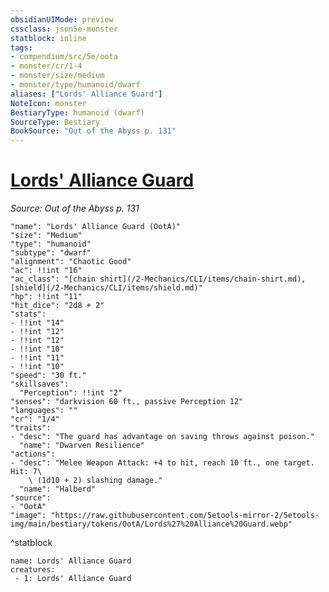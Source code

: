 ```yaml
---
obsidianUIMode: preview
cssclass: json5e-monster
statblock: inline
tags:
- compendium/src/5e/oota
- monster/cr/1-4
- monster/size/medium
- monster/type/humanoid/dwarf
aliases: ["Lords' Alliance Guard"]
NoteIcon: monster
BestiaryType: humanoid (dwarf)
SourceType: Bestiary
BookSource: "Out of the Abyss p. 131"
---
```

# [Lords' Alliance Guard](2-Mechanics/CLI/bestiary/humanoid/lords-alliance-guard-oota.md)
*Source: Out of the Abyss p. 131*  

```statblock
"name": "Lords' Alliance Guard (OotA)"
"size": "Medium"
"type": "humanoid"
"subtype": "dwarf"
"alignment": "Chaotic Good"
"ac": !!int "16"
"ac_class": "[chain shirt](/2-Mechanics/CLI/items/chain-shirt.md), [shield](/2-Mechanics/CLI/items/shield.md)"
"hp": !!int "11"
"hit_dice": "2d8 + 2"
"stats":
- !!int "14"
- !!int "12"
- !!int "12"
- !!int "10"
- !!int "11"
- !!int "10"
"speed": "30 ft."
"skillsaves":
  "Perception": !!int "2"
"senses": "darkvision 60 ft., passive Perception 12"
"languages": ""
"cr": "1/4"
"traits":
- "desc": "The guard has advantage on saving throws against poison."
  "name": "Dwarven Resilience"
"actions":
- "desc": "Melee Weapon Attack: +4 to hit, reach 10 ft., one target. Hit: 7\
    \ (1d10 + 2) slashing damage."
  "name": "Halberd"
"source":
- "OotA"
"image": "https://raw.githubusercontent.com/5etools-mirror-2/5etools-img/main/bestiary/tokens/OotA/Lords%27%20Alliance%20Guard.webp"
```
^statblock

```encounter-table
name: Lords' Alliance Guard
creatures:
 - 1: Lords' Alliance Guard
```